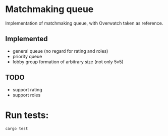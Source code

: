 # Matchmaking queue

Implementation of matchmaking queue, with Overwatch taken as reference.

## Implemented

- general queue (no regard for rating and roles)
- priority queue
- lobby group formation of arbitrary size (not only 5v5)

## TODO

- support rating
- support roles

# Run tests:
    cargo test